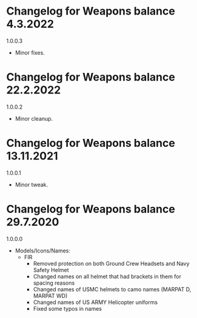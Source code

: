 # Changelog for Weapons balance 4.3.2022

1.0.0.3
- Minor fixes.

# Changelog for Weapons balance 22.2.2022

1.0.0.2
- Minor cleanup.

# Changelog for Weapons balance 13.11.2021

1.0.0.1
- Minor tweak.

# Changelog for Weapons balance 29.7.2020

1.0.0.0
- Models/Icons/Names:
    - FIR
        - Removed protection on both Ground Crew Headsets and Navy Safety Helmet
        - Changed names on all helmet that had brackets in them for spacing reasons
        - Changed names of USMC helmets to camo names (MARPAT D, MARPAT WD)
        - Changed names of US ARMY Helicopter uniforms
        - Fixed some typos in names
